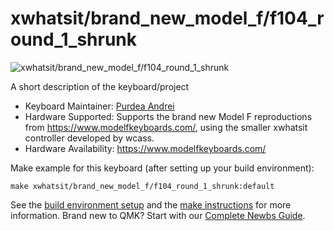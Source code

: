 # xwhatsit/brand_new_model_f/f104_round_1_shrunk

![xwhatsit/brand_new_model_f/f104_round_1_shrunk](https://www.modelfkeyboards.com/wp-content/uploads/2023/03/2022-11-28_18-18-03-scaled.jpg)

A short description of the keyboard/project

* Keyboard Maintainer: [Purdea Andrei](https://github.com/purdeaandrei)
* Hardware Supported: Supports the brand new Model F reproductions from https://www.modelfkeyboards.com/, using the smaller xwhatsit controller developed by wcass.
* Hardware Availability: https://www.modelfkeyboards.com/

Make example for this keyboard (after setting up your build environment):

    make xwhatsit/brand_new_model_f/f104_round_1_shrunk:default

See the [build environment setup](https://docs.qmk.fm/#/getting_started_build_tools) and the [make instructions](https://docs.qmk.fm/#/getting_started_make_guide) for more information. Brand new to QMK? Start with our [Complete Newbs Guide](https://docs.qmk.fm/#/newbs).
